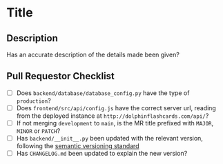 # Title

## Description

Has an accurate description of the details made been given?

## Pull Requestor Checklist

- [ ] Does `backend/database/database_config.py` have the type of `production`?
- [ ] Does `frontend/src/api/config.js` have the correct server url, reading from the deployed instance at `http://dolphinflashcards.com/api/`?
- [ ] If not merging `development` to `main`, is the MR title prefixed with `MAJOR`, `MINOR` or `PATCH`?
- [ ] Has `backend/__init__.py` been updated with the relevant version, following the [semantic versioning standard](https://semver.org)
- [ ] Has `CHANGELOG.md` been updated to explain the new version?